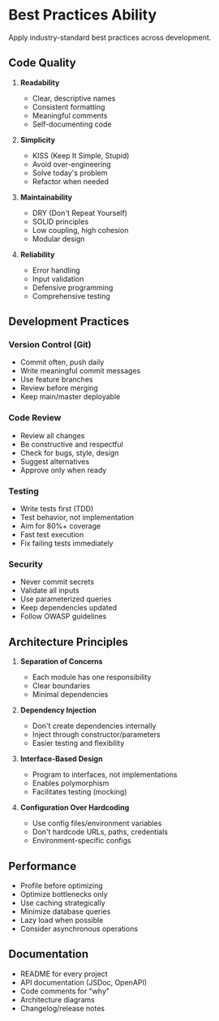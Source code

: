 # Best Practices Ability

Apply industry-standard best practices across development.

## Code Quality

1. **Readability**
   - Clear, descriptive names
   - Consistent formatting
   - Meaningful comments
   - Self-documenting code

2. **Simplicity**
   - KISS (Keep It Simple, Stupid)
   - Avoid over-engineering
   - Solve today's problem
   - Refactor when needed

3. **Maintainability**
   - DRY (Don't Repeat Yourself)
   - SOLID principles
   - Low coupling, high cohesion
   - Modular design

4. **Reliability**
   - Error handling
   - Input validation
   - Defensive programming
   - Comprehensive testing

## Development Practices

### Version Control (Git)
- Commit often, push daily
- Write meaningful commit messages
- Use feature branches
- Review before merging
- Keep main/master deployable

### Code Review
- Review all changes
- Be constructive and respectful
- Check for bugs, style, design
- Suggest alternatives
- Approve only when ready

### Testing
- Write tests first (TDD)
- Test behavior, not implementation
- Aim for 80%+ coverage
- Fast test execution
- Fix failing tests immediately

### Security
- Never commit secrets
- Validate all inputs
- Use parameterized queries
- Keep dependencies updated
- Follow OWASP guidelines

## Architecture Principles

1. **Separation of Concerns**
   - Each module has one responsibility
   - Clear boundaries
   - Minimal dependencies

2. **Dependency Injection**
   - Don't create dependencies internally
   - Inject through constructor/parameters
   - Easier testing and flexibility

3. **Interface-Based Design**
   - Program to interfaces, not implementations
   - Enables polymorphism
   - Facilitates testing (mocking)

4. **Configuration Over Hardcoding**
   - Use config files/environment variables
   - Don't hardcode URLs, paths, credentials
   - Environment-specific configs

## Performance

- Profile before optimizing
- Optimize bottlenecks only
- Use caching strategically
- Minimize database queries
- Lazy load when possible
- Consider asynchronous operations

## Documentation

- README for every project
- API documentation (JSDoc, OpenAPI)
- Code comments for "why"
- Architecture diagrams
- Changelog/release notes
